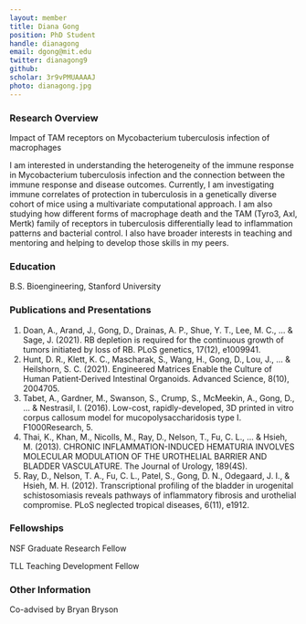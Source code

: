 ```yaml
---
layout: member
title: Diana Gong
position: PhD Student
handle: dianagong
email: dgong@mit.edu
twitter: dianagong9
github:
scholar: 3r9vPMUAAAAJ
photo: dianagong.jpg 
---
```


### Research Overview
Impact of TAM receptors on Mycobacterium tuberculosis infection of macrophages

I am interested in understanding the heterogeneity of the immune response in Mycobacterium tuberculosis infection and the connection between the immune response and disease outcomes. Currently, I am investigating immune correlates of protection in tuberculosis in a genetically diverse cohort of mice using a multivariate computational approach. I am also studying how different forms of macrophage death and the TAM (Tyro3, Axl, Mertk) family of receptors in tuberculosis differentially lead to inflammation patterns and bacterial control. I also have broader interests in teaching and mentoring and helping to develop those skills in my peers.

### Education
B.S. Bioengineering, Stanford University

### Publications and Presentations
1. Doan, A., Arand, J., Gong, D., Drainas, A. P., Shue, Y. T., Lee, M. C., ... & Sage, J. (2021). RB depletion is required for the continuous growth of tumors initiated by loss of RB. PLoS genetics, 17(12), e1009941.
2. Hunt, D. R., Klett, K. C., Mascharak, S., Wang, H., Gong, D., Lou, J., ... & Heilshorn, S. C. (2021). Engineered Matrices Enable the Culture of Human Patient‐Derived Intestinal Organoids. Advanced Science, 8(10), 2004705. 
3. Tabet, A., Gardner, M., Swanson, S., Crump, S., McMeekin, A., Gong, D., ... & Nestrasil, I. (2016). Low-cost, rapidly-developed, 3D printed in vitro corpus callosum model for mucopolysaccharidosis type I. F1000Research, 5.
4. Thai, K., Khan, M., Nicolls, M., Ray, D., Nelson, T., Fu, C. L., ... & Hsieh, M. (2013). CHRONIC INFLAMMATION-INDUCED HEMATURIA INVOLVES MOLECULAR MODULATION OF THE UROTHELIAL BARRIER AND BLADDER VASCULATURE. The Journal of Urology, 189(4S).
5. Ray, D., Nelson, T. A., Fu, C. L., Patel, S., Gong, D. N., Odegaard, J. I., & Hsieh, M. H. (2012). Transcriptional profiling of the bladder in urogenital schistosomiasis reveals pathways of inflammatory fibrosis and urothelial compromise. PLoS neglected tropical diseases, 6(11), e1912.

### Fellowships
NSF Graduate Research Fellow

TLL Teaching Development Fellow

### Other Information
Co-advised by Bryan Bryson
